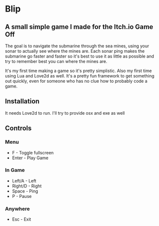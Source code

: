 # Blip

## A small simple game I made for the Itch.io Game Off
The goal is to navigate the submarine through the sea mines, using your sonar to actually see where the mines are.
Each sonar ping makes the submarine go faster and faster so it's best to use it as little as possible and try to remember best you can where the mines are.

It's my first time making a game so it's pretty simplistic. Also my first time using Lua and Love2d as well.
It's a pretty fun framework to get something out quickly, even for someone who has no clue how to probably code a game.

## Installation
It needs Love2d to run. I'll try to provide osx and exe as well

## Controls
### Menu
- F - Toggle fullscreen
- Enter - Play Game
### In Game
- Left/A - Left
- Right/D - Right
- Space - Ping
- P - Pause
### Anywhere
- Esc - Exit

